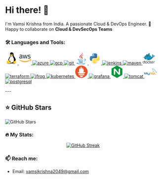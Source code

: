 # Hi there! 👋 

I'm Vamsi Krishna from India.
A passionate Cloud & DevOps Engineer.
🤝 Happy to collaborate on **Cloud & DevSecOps Teams**

### 🛠 Languages and Tools:
<p align="left">
    <a href="https://www.linux.org/" target="_blank" rel="noopener noreferrer">
        <img src="https://raw.githubusercontent.com/devicons/devicon/master/icons/linux/linux-original.svg" alt="linux" width="40" height="40">
    </a>
    <a href="https://aws.amazon.com" target="_blank" rel="noopener noreferrer">
        <img src="https://raw.githubusercontent.com/devicons/devicon/master/icons/amazonwebservices/amazonwebservices-original-wordmark.svg" alt="aws" width="40" height="40">
    </a>
    <a href="https://azure.microsoft.com/en-in/" target="_blank" rel="noopener noreferrer">
        <img src="https://www.vectorlogo.zone/logos/microsoft_azure/microsoft_azure-icon.svg" alt="azure" width="40" height="40">
    </a>
    <a href="https://cloud.google.com" target="_blank" rel="noopener noreferrer">
        <img src="https://www.vectorlogo.zone/logos/google_cloud/google_cloud-icon.svg" alt="gcp" width="40" height="40">
    </a>
    <a href="https://git-scm.com/" target="_blank" rel="noopener noreferrer">
        <img src="https://www.vectorlogo.zone/logos/git-scm/git-scm-icon.svg" alt="git" width="40" height="40">
    </a>
    <a href="https://www.java.com" target="_blank" rel="noopener noreferrer">
        <img src="https://raw.githubusercontent.com/devicons/devicon/master/icons/java/java-original.svg" alt="java" width="40" height="40">
    </a>
    <a href="https://www.python.org/" target="_blank" rel="noopener noreferrer">
        <img src="https://raw.githubusercontent.com/devicons/devicon/master/icons/python/python-original.svg" alt="python" width="40" height="40">
    </a>
    <a href="https://www.jenkins.io" target="_blank" rel="noopener noreferrer">
        <img src="https://www.vectorlogo.zone/logos/jenkins/jenkins-icon.svg" alt="jenkins" width="40" height="40">
    </a>
    <a href="https://maven.apache.org/" target="_blank" rel="noopener noreferrer">
        <img src="https://www.vectorlogo.zone/logos/apache_maven/apache_maven-icon.svg" alt="maven" width="40" height="40">
    </a>
    <a href="https://www.docker.com/" target="_blank" rel="noopener noreferrer">
        <img src="https://raw.githubusercontent.com/devicons/devicon/master/icons/docker/docker-original-wordmark.svg" alt="docker" width="40" height="40">
    </a>
    <a href="https://www.terraform.io/" target="_blank" rel="noopener noreferrer">
        <img src="https://www.vectorlogo.zone/logos/terraformio/terraformio-icon.svg" alt="terraform" width="40" height="40">
    </a>
    <a href="https://jfrog.com/" target="_blank" rel="noopener noreferrer">
        <img src="https://www.vectorlogo.zone/logos/jfrog/jfrog-icon.svg" alt="jfrog" width="40" height="40">
    </a>
    <a href="https://kubernetes.io" target="_blank" rel="noopener noreferrer">
        <img src="https://www.vectorlogo.zone/logos/kubernetes/kubernetes-icon.svg" alt="kubernetes" width="40" height="40">
    </a>
    <a href="https://prometheus.io/" target="_blank" rel="noopener noreferrer">
        <img src="https://raw.githubusercontent.com/devicons/devicon/master/icons/prometheus/prometheus-original.svg" alt="prometheus" width="40" height="40">
    </a>
    <a href="https://grafana.com" target="_blank" rel="noopener noreferrer">
        <img src="https://www.vectorlogo.zone/logos/grafana/grafana-icon.svg" alt="grafana" height="40">
    </a>
    <a href="https://www.nginx.com" target="_blank" rel="noopener noreferrer">
        <img src="https://raw.githubusercontent.com/devicons/devicon/master/icons/nginx/nginx-original.svg" alt="nginx" width="40" height="40">
    </a>
    <a href="https://tomcat.apache.org/" target="_blank" rel="noopener noreferrer">
        <img src="https://www.vectorlogo.zone/logos/apache_tomcat/apache_tomcat-icon.svg" alt="tomcat" width="40" height="40">
    </a>
    <a href="https://www.mysql.com/" target="_blank" rel="noopener noreferrer">
        <img src="https://raw.githubusercontent.com/devicons/devicon/master/icons/mysql/mysql-original-wordmark.svg" alt="mysql" width="40" height="40">
    </a>
    <a href="https://www.postgresql.org/" target="_blank" rel="noopener noreferrer">
        <img src="https://www.vectorlogo.zone/logos/postgresql/postgresql-icon.svg" alt="postgresql" width="40" height="40">
    </a>
</p>
---

## ⭐ GitHub Stars
<p align="left">
  <img src="https://img.shields.io/github/stars/stacksimplify?label=Stars&logo=github&color=FFD700&style=for-the-badge" alt="GitHub Stars"/>
</p>


### 🔥 My Stats:
<div align="center">
    <a href="https://git.io/streak-stats">
        <img src="https://streak-stats.demolab.com?user=vamsikrishna2049&hide_border=true" alt="GitHub Streak">
    </a>
</div>

### 📫 Reach me:
- Email: [vamsikrishna2049@gmail.com](mailto:vamsikrishna2049@gmail.com)
